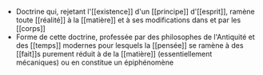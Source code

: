 - Doctrine qui, rejetant l'[[existence]] d'un [[principe]] d'[[esprit]], ramène toute [[réalité]] à la [[matière]] et à ses modifications dans et par les [[corps]]
- Forme de cette doctrine, professée par des philosophes de l'Antiquité et des [[temps]] modernes pour lesquels la [[pensée]] se ramène à des [[fait]]s purement réduit à de la [[matière]] (essentiellement mécaniques) ou en constitue un épiphénomène